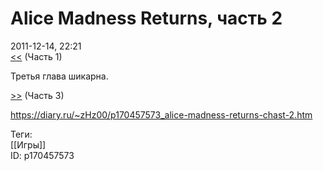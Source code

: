 Alice Madness Returns, часть 2
===============================

   
 2011-12-14, 22:21   
   [<<](Alice%20Madness%20Returns,%20часть%201)  (Часть 1)   
   
 Третья глава шикарна.   
   
  [>>](Alice%20Madness%20Returns,%20часть%203)  (Часть 3)   
    
 <https://diary.ru/~zHz00/p170457573_alice-madness-returns-chast-2.htm>   
   
 Теги:   
 [[Игры]]   
 ID: p170457573